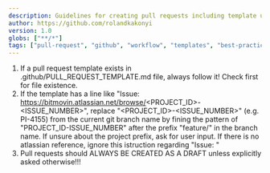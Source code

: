 ```yaml
---
description: Guidelines for creating pull requests including template usage, issue linking, and draft requirements.
author: https://github.com/rolandkakonyi
version: 1.0
globs: ["**/*"]
tags: ["pull-request", "github", "workflow", "templates", "best-practices"]
---
```


1. If a pull request template exists in .github/PULL_REQUEST_TEMPLATE.md file, always follow it! Check first for file existence.
2. If the template has a line like "Issue: https://bitmovin.atlassian.net/browse/<PROJECT_ID>-<ISSUE_NUMBER>", replace "<PROJECT_ID>-<ISSUE_NUMBER>" (e.g. PI-4155) from the current git branch name by fining the pattern of "PROJECT_ID-ISSUE_NUMBER" after the prefix "feature/" in the branch name. If unsure about the project prefix, ask for user input. If there is no atlassian reference, ignore this istruction regarding "Issue: "
3. Pull requests should ALWAYS BE CREATED AS A DRAFT unless explicitly asked otherwise!!!
